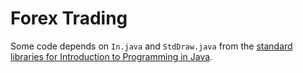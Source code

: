 # Forex Trading

Some code depends on `In.java` and `StdDraw.java` from the [standard libraries
for Introduction to Programming in
Java](https://introcs.cs.princeton.edu/java/stdlib/).

